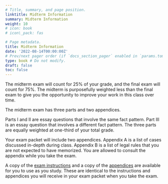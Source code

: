 ```yaml
---
# Title, summary, and page position.
linktitle: Midterm Information
summary: Midterm Information
weight: 10
# icon: book
# icon\_pack: fas

# Page metadata.
title: Midterm Information
date: '2022-08-14T00:00:00Z'
# Prev/next pager order (if `docs_section_pager` enabled in `params.toml`)
type: book # Do not modify.
draft: false
toc: false
---
```


The midterm exam will count for 25% of your grade, and the final exam will count for 75%.  The midterm is purposefully weighted less than the final exam to give you the opportunity to improve your work in this class over time.

The midterm exam has three parts and two appendices.

Parts I and II are essay questions that involve the same fact pattern. Part III is an essay question that involves a different fact pattern. The three parts are equally weighted at one-third of your total grade.

Your exam packet will include two appendices. Appendix A is a list of cases discussed in-depth during class. Appendix B is a list of legal rules that you are not expected to have memorized. You are allowed to consult the appendix while you take the exam. 

A copy of the [exam instructions](/../../torts2025fall-material/midterm/midterm_instructions.pdf) and a copy of the [appendices](/../../torts2025fall-material/midterm/midterm_appendices.pdf) are available for you to use as you study. These are identical to the instructions and appendices you will receive in your exam packet when you take the exam.

